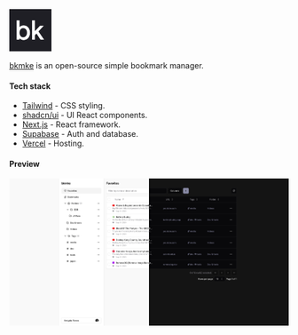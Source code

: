 <img src="./public/images/favicon-512x512.png" alt="bkmke - a simple bookmark manager." width="76px" height="76px" />

[bkmke](https://bkmke.vercel.app/) is an open-source simple bookmark manager.

#### Tech stack

- [Tailwind](https://tailwindcss.com/) - CSS styling.
- [shadcn/ui](https://ui.shadcn.com/) - UI React components.
- [Next.js](https://nextjs.org/) - React framework.
- [Supabase](https://supabase.com/) - Auth and database.
- [Vercel](https://vercel.com/) - Hosting.

#### Preview
<img src="./public/images/bkmke-preview.jpg" alt="bkmke - preview" width="1000px" height="auto" />
